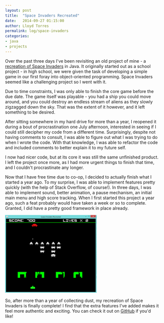 ```yaml
---
layout: post
title:  "Space Invaders Recreated"
date:   2014-09-27 01:15:00
author: Lloyd Torres
permalink: log/space-invaders
categories:
- java
- projects
---
```


Over the past three days I've been revisiting an old project of mine - a 
[recreation of Space Invaders](https://github.com/lloydtorres/space-invaders-recreated) in Java. It originally started out as a 
school project - in high school, we were given the task of developing a simple game in our first foray into object-oriented 
programming. Space Invaders seemed like a challenging project so I went with it.

Due to time constraints, I was only able to finish the core game before the due date. The game itself was playable - you had a 
ship you could move around, and you could destroy an endless stream of aliens as they slowly zigzagged down the sky. That was the 
extent of it however, and it left something to be desired.

After sitting somewhere in my hard drive for more than a year, I reopened it during a bout of procrastination one July afternoon, 
interested in seeing if I could still decipher my code from a different time. Surprisingly, despite not having comments to 
consult, I was able to figure out what I was trying to do when I wrote the code. With that knowledge, I was able to refactor the 
code and included comments to better explain it to my future self.

I now had nicer code, but at its core it was still the same unfinished product. I left the project once more, as I had more 
urgent things to finish that time, and I couldn't procrastinate any longer.

Now that I have free time due to co-op, I decided to actually finish what I started a year ago. To my surprise, I was able to 
implement features pretty quickly (with the help of Stack Overflow, of course!). In three days, I was able to implement sound, 
better animation, a pause mechanism, an initial main menu and high score tracking. When I first started this project a year ago, 
such a feat probably would have taken a week or so to complete. Granted, I did have a pretty good framework in place already.

<img src="/images/spaceinvaders1.png" width="300px" title="Space Invaders Recreated" alt="Space Invaders Recreated"/>

So, after more than a year of collecting dust, my recreation of Space Invaders is finally complete! I find that the extra features 
I've added makes it feel more authentic and exciting. You can check it out on [GitHub](https://github.com/lloydtorres/space-invaders-recreated)
if you'd like!